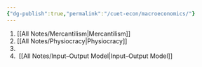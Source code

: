 ```yaml
---
{"dg-publish":true,"permalink":"/cuet-econ/macroeconomics/"}
---
```



1. [[All Notes/Mercantilism\|Mercantilism]]
2. [[All Notes/Physiocracy\|Physiocracy]]
3. 
4.  [[All Notes/Input–Output Model\|Input–Output Model]]
